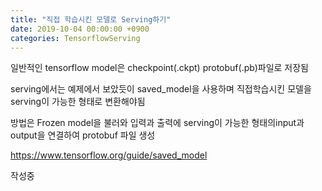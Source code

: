 ```yaml
---
title: "직접 학습시킨 모델로 Serving하기"
date: 2019-10-04 00:00:00 +0900
categories: TensorflowServing
---
```


일반적인 tensorflow model은 checkpoint(.ckpt) protobuf(.pb)파일로 저장됨

serving에서는 예제에서 보았듯이 saved_model을 사용하며 직접학습시킨 모델을 serving이 가능한 형태로 변환해야됨

방법은 Frozen model을 불러와 입력과 출력에 serving이 가능한 형태의input과output을 연결하여 protobuf 파일 생성

<https://www.tensorflow.org/guide/saved_model> 

작성중